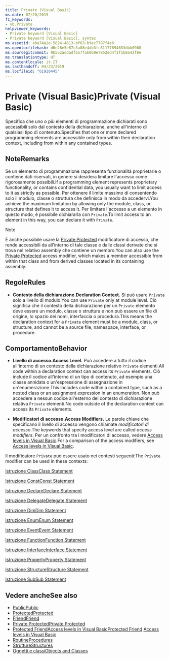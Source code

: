 ```yaml
---
title: Private (Visual Basic)
ms.date: 07/20/2015
f1_keywords:
- vb.Private
helpviewer_keywords:
- Private keyword [Visual Basic]
- Private keyword [Visual Basic], syntax
ms.assetid: aba74a2e-5824-4613-bf63-b9ec7787f4e6
ms.openlocfilehash: d6e28e5e87c3a88e4db3fc81177894683dbb0908
ms.sourcegitcommit: 9b552addadfb57fab0b9e7852ed4f1f1b8a42f8e
ms.translationtype: HT
ms.contentlocale: it-IT
ms.lasthandoff: 04/23/2019
ms.locfileid: "61920445"
---
```

# <a name="private-visual-basic"></a><span data-ttu-id="a5fac-102">Private (Visual Basic)</span><span class="sxs-lookup"><span data-stu-id="a5fac-102">Private (Visual Basic)</span></span>
<span data-ttu-id="a5fac-103">Specifica che uno o più elementi di programmazione dichiarati sono accessibili solo dal contesto della dichiarazione, anche all'interno di qualsiasi tipo di contenuto.</span><span class="sxs-lookup"><span data-stu-id="a5fac-103">Specifies that one or more declared programming elements are accessible only from within their declaration context, including from within any contained types.</span></span>  
  
## <a name="remarks"></a><span data-ttu-id="a5fac-104">Note</span><span class="sxs-lookup"><span data-stu-id="a5fac-104">Remarks</span></span>  
 <span data-ttu-id="a5fac-105">Se un elemento di programmazione rappresenta funzionalità proprietarie o contiene dati riservati, in genere si desidera limitare l'accesso come rigorosamente possibili.</span><span class="sxs-lookup"><span data-stu-id="a5fac-105">If a programming element represents proprietary functionality, or contains confidential data, you usually want to limit access to it as strictly as possible.</span></span> <span data-ttu-id="a5fac-106">Per ottenere il limite massimo di consentendo solo il modulo, classe o struttura che definisca in modo da accedervi.</span><span class="sxs-lookup"><span data-stu-id="a5fac-106">You achieve the maximum limitation by allowing only the module, class, or structure that defines it to access it.</span></span> <span data-ttu-id="a5fac-107">Per limitare l'accesso a un elemento in questo modo, è possibile dichiararla con `Private`.</span><span class="sxs-lookup"><span data-stu-id="a5fac-107">To limit access to an element in this way, you can declare it with `Private`.</span></span>  

> [!NOTE]
> <span data-ttu-id="a5fac-108">È anche possibile usare la [Private Protected](private-protected.md) modificatore di accesso, che rende accessibili da all'interno di tale classe e dalle classi derivate che si trova nel relativo assembly che contiene un membro.</span><span class="sxs-lookup"><span data-stu-id="a5fac-108">You can also use the [Private Protected](private-protected.md) access modifier, which makes a member accessible from within that class and from derived classes located in its containing assembly.</span></span>

## <a name="rules"></a><span data-ttu-id="a5fac-109">Regole</span><span class="sxs-lookup"><span data-stu-id="a5fac-109">Rules</span></span>  

- <span data-ttu-id="a5fac-110">**Contesto della dichiarazione.**</span><span class="sxs-lookup"><span data-stu-id="a5fac-110">**Declaration Context.**</span></span> <span data-ttu-id="a5fac-111">Si può usare `Private` solo a livello di modulo.</span><span class="sxs-lookup"><span data-stu-id="a5fac-111">You can use `Private` only at module level.</span></span> <span data-ttu-id="a5fac-112">Ciò significa che il contesto della dichiarazione per un `Private` elemento deve essere un modulo, classe o struttura e non può essere un file di origine, lo spazio dei nomi, interfaccia o procedura.</span><span class="sxs-lookup"><span data-stu-id="a5fac-112">This means the declaration context for a `Private` element must be a module, class, or structure, and cannot be a source file, namespace, interface, or procedure.</span></span>  
  
## <a name="behavior"></a><span data-ttu-id="a5fac-113">Comportamento</span><span class="sxs-lookup"><span data-stu-id="a5fac-113">Behavior</span></span>  
  
- <span data-ttu-id="a5fac-114">**Livello di accesso.**</span><span class="sxs-lookup"><span data-stu-id="a5fac-114">**Access Level.**</span></span> <span data-ttu-id="a5fac-115">Può accedere a tutto il codice all'interno di un contesto della dichiarazione relativo `Private` elementi.</span><span class="sxs-lookup"><span data-stu-id="a5fac-115">All code within a declaration context can access its `Private` elements.</span></span> <span data-ttu-id="a5fac-116">Ciò include il codice all'interno di un tipo di contenuto, ad esempio una classe annidata o un'espressione di assegnazione in un'enumerazione.</span><span class="sxs-lookup"><span data-stu-id="a5fac-116">This includes code within a contained type, such as a nested class or an assignment expression in an enumeration.</span></span> <span data-ttu-id="a5fac-117">Non può accedere a nessun codice all'esterno del contesto di dichiarazione relativa `Private` elementi.</span><span class="sxs-lookup"><span data-stu-id="a5fac-117">No code outside of the declaration context can access its `Private` elements.</span></span>  
  
- <span data-ttu-id="a5fac-118">**Modificatori di accesso.**</span><span class="sxs-lookup"><span data-stu-id="a5fac-118">**Access Modifiers.**</span></span> <span data-ttu-id="a5fac-119">Le parole chiave che specificano il livello di accesso vengono chiamate *modificatori di accesso*.</span><span class="sxs-lookup"><span data-stu-id="a5fac-119">The keywords that specify access level are called *access modifiers*.</span></span> <span data-ttu-id="a5fac-120">Per un confronto tra i modificatori di accesso, vedere [Access levels in Visual Basic](../../../visual-basic/programming-guide/language-features/declared-elements/access-levels.md).</span><span class="sxs-lookup"><span data-stu-id="a5fac-120">For a comparison of the access modifiers, see [Access levels in Visual Basic](../../../visual-basic/programming-guide/language-features/declared-elements/access-levels.md).</span></span>  
  
 <span data-ttu-id="a5fac-121">Il modificatore `Private` può essere usato nei contesti seguenti:</span><span class="sxs-lookup"><span data-stu-id="a5fac-121">The `Private` modifier can be used in these contexts:</span></span>  
  
 [<span data-ttu-id="a5fac-122">Istruzione Class</span><span class="sxs-lookup"><span data-stu-id="a5fac-122">Class Statement</span></span>](../../../visual-basic/language-reference/statements/class-statement.md)  
  
 [<span data-ttu-id="a5fac-123">Istruzione Const</span><span class="sxs-lookup"><span data-stu-id="a5fac-123">Const Statement</span></span>](../../../visual-basic/language-reference/statements/const-statement.md)  
  
 [<span data-ttu-id="a5fac-124">Istruzione Declare</span><span class="sxs-lookup"><span data-stu-id="a5fac-124">Declare Statement</span></span>](../../../visual-basic/language-reference/statements/declare-statement.md)  
  
 [<span data-ttu-id="a5fac-125">Istruzione Delegate</span><span class="sxs-lookup"><span data-stu-id="a5fac-125">Delegate Statement</span></span>](../../../visual-basic/language-reference/statements/delegate-statement.md)  
  
 [<span data-ttu-id="a5fac-126">Istruzione Dim</span><span class="sxs-lookup"><span data-stu-id="a5fac-126">Dim Statement</span></span>](../../../visual-basic/language-reference/statements/dim-statement.md)  
  
 [<span data-ttu-id="a5fac-127">Istruzione Enum</span><span class="sxs-lookup"><span data-stu-id="a5fac-127">Enum Statement</span></span>](../../../visual-basic/language-reference/statements/enum-statement.md)  
  
 [<span data-ttu-id="a5fac-128">Istruzione Event</span><span class="sxs-lookup"><span data-stu-id="a5fac-128">Event Statement</span></span>](../../../visual-basic/language-reference/statements/event-statement.md)  
  
 [<span data-ttu-id="a5fac-129">Istruzione Function</span><span class="sxs-lookup"><span data-stu-id="a5fac-129">Function Statement</span></span>](../../../visual-basic/language-reference/statements/function-statement.md)  
  
 [<span data-ttu-id="a5fac-130">Istruzione Interface</span><span class="sxs-lookup"><span data-stu-id="a5fac-130">Interface Statement</span></span>](../../../visual-basic/language-reference/statements/interface-statement.md)  
  
 [<span data-ttu-id="a5fac-131">Istruzione Property</span><span class="sxs-lookup"><span data-stu-id="a5fac-131">Property Statement</span></span>](../../../visual-basic/language-reference/statements/property-statement.md)  
  
 [<span data-ttu-id="a5fac-132">Istruzione Structure</span><span class="sxs-lookup"><span data-stu-id="a5fac-132">Structure Statement</span></span>](../../../visual-basic/language-reference/statements/structure-statement.md)  
  
 [<span data-ttu-id="a5fac-133">Istruzione Sub</span><span class="sxs-lookup"><span data-stu-id="a5fac-133">Sub Statement</span></span>](../../../visual-basic/language-reference/statements/sub-statement.md)  
  
## <a name="see-also"></a><span data-ttu-id="a5fac-134">Vedere anche</span><span class="sxs-lookup"><span data-stu-id="a5fac-134">See also</span></span>

- [<span data-ttu-id="a5fac-135">Public</span><span class="sxs-lookup"><span data-stu-id="a5fac-135">Public</span></span>](../../../visual-basic/language-reference/modifiers/public.md)
- [<span data-ttu-id="a5fac-136">Protected</span><span class="sxs-lookup"><span data-stu-id="a5fac-136">Protected</span></span>](../../../visual-basic/language-reference/modifiers/protected.md)
- [<span data-ttu-id="a5fac-137">Friend</span><span class="sxs-lookup"><span data-stu-id="a5fac-137">Friend</span></span>](../../../visual-basic/language-reference/modifiers/friend.md)
- [<span data-ttu-id="a5fac-138">Private Protected</span><span class="sxs-lookup"><span data-stu-id="a5fac-138">Private Protected</span></span>](./private-protected.md)
- <span data-ttu-id="a5fac-139">[Protected Friend](./protected-friend.md)[Access levels in Visual Basic](../../../visual-basic/programming-guide/language-features/declared-elements/access-levels.md)</span><span class="sxs-lookup"><span data-stu-id="a5fac-139">[Protected Friend](./protected-friend.md)    [Access levels in Visual Basic](../../../visual-basic/programming-guide/language-features/declared-elements/access-levels.md)</span></span>
- [<span data-ttu-id="a5fac-140">Routine</span><span class="sxs-lookup"><span data-stu-id="a5fac-140">Procedures</span></span>](../../../visual-basic/programming-guide/language-features/procedures/index.md)
- [<span data-ttu-id="a5fac-141">Strutture</span><span class="sxs-lookup"><span data-stu-id="a5fac-141">Structures</span></span>](../../../visual-basic/programming-guide/language-features/data-types/structures.md)
- [<span data-ttu-id="a5fac-142">Oggetti e classi</span><span class="sxs-lookup"><span data-stu-id="a5fac-142">Objects and Classes</span></span>](../../../visual-basic/programming-guide/language-features/objects-and-classes/index.md)
